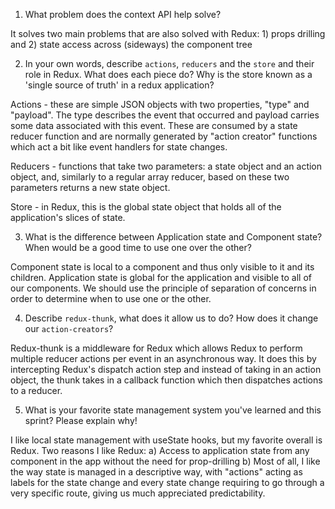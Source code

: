 1. What problem does the context API help solve?

It solves two main problems that are also solved with Redux: 1) props drilling and 2) state access across (sideways) the component tree

2. In your own words, describe `actions`, `reducers` and the `store` and their role in Redux. What does each piece do? Why is the store known as a 'single source of truth' in a redux application?

Actions - these are simple JSON objects with two properties, "type" and "payload". The type describes the event that occurred and payload carries some data associated with this event. These are consumed by a state reducer function and are normally generated by "action creator" functions which act a bit like event handlers for state changes.

Reducers - functions that take two parameters: a state object and an action object, and, similarly to a regular array reducer, based on these two parameters returns a new state object.

Store - in Redux, this is the global state object that holds all of the application's slices of state.

3. What is the difference between Application state and Component state? When would be a good time to use one over the other?

Component state is local to a component and thus only visible to it and its children. Application state is global for the application and visible to all of our components. We should use the principle of separation of concerns in order to determine when to use one or the other.

4. Describe `redux-thunk`, what does it allow us to do? How does it change our `action-creators`?

Redux-thunk is a middleware for Redux which allows Redux to perform multiple reducer actions per event in an asynchronous way. It does this by intercepting Redux's dispatch action step and instead of taking in an action object, the thunk takes in a callback function which then dispatches actions to a reducer.

5. What is your favorite state management system you've learned and this sprint? Please explain why!

I like local state management with useState hooks, but my favorite overall is Redux. Two reasons I like Redux:
a) Access to application state from any component in the app without the need for prop-drilling
b) Most of all, I like the way state is managed in a descriptive way, with "actions" acting as labels for the state change and every state change requiring to go through a very specific route, giving us much appreciated predictability.
